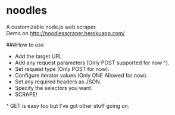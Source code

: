 # noodles
A customizable node.js web scraper.  
Demo on http://noodlesscraper.herokuapp.com/

###How to use

 - Add the target URL.
 - Add any request parameters (Only POST supported for now ^).
 - Set request type (Only POST for now).
 - Configure iterator values (Only ONE Allowed for now).
 - Set any required headers as JSON.
 - Specify the selectors you want.
 - SCRAPE!  


^ GET is easy too but I've got other stuff going on.
